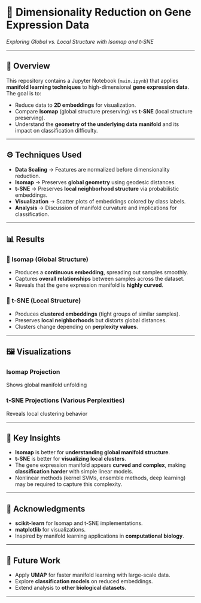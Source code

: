 # 🧬 Dimensionality Reduction on Gene Expression Data

*Exploring Global vs. Local Structure with Isomap and t-SNE*

---

## 📖 Overview

This repository contains a Jupyter Notebook (`main.ipynb`) that applies **manifold learning techniques** to high-dimensional **gene expression data**. The goal is to:

* Reduce data to **2D embeddings** for visualization.
* Compare **Isomap** (global structure preserving) vs **t-SNE** (local structure preserving).
* Understand the **geometry of the underlying data manifold** and its impact on classification difficulty.

---

## ⚙️ Techniques Used

* **Data Scaling** → Features are normalized before dimensionality reduction.
* **Isomap** → Preserves **global geometry** using geodesic distances.
* **t-SNE** → Preserves **local neighborhood structure** via probabilistic embeddings.
* **Visualization** → Scatter plots of embeddings colored by class labels.
* **Analysis** → Discussion of manifold curvature and implications for classification.

---

## 📊 Results

### 🔹 Isomap (Global Structure)

* Produces a **continuous embedding**, spreading out samples smoothly.
* Captures **overall relationships** between samples across the dataset.
* Reveals that the gene expression manifold is **highly curved**.

### 🔹 t-SNE (Local Structure)

* Produces **clustered embeddings** (tight groups of similar samples).
* Preserves **local neighborhoods** but distorts global distances.
* Clusters change depending on **perplexity values**.

---

## 🖼️ Visualizations

### Isomap Projection

Shows global manifold unfolding


### t-SNE Projections (Various Perplexities)

Reveals local clustering behavior

---

## 🧩 Key Insights

* **Isomap** is better for **understanding global manifold structure**.
* **t-SNE** is better for **visualizing local clusters**.
* The gene expression manifold appears **curved and complex**, making **classification harder** with simple linear models.
* Nonlinear methods (kernel SVMs, ensemble methods, deep learning) may be required to capture this complexity.

---

## 🌟 Acknowledgments

* **scikit-learn** for Isomap and t-SNE implementations.
* **matplotlib** for visualizations.
* Inspired by manifold learning applications in **computational biology**.

---

## 🔮 Future Work

* Apply **UMAP** for faster manifold learning with large-scale data.
* Explore **classification models** on reduced embeddings.
* Extend analysis to **other biological datasets**.

---
